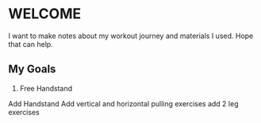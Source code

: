 # WELCOME

I want to make notes about my workout journey and materials I used. Hope that can help.

## My Goals

1. Free Handstand



Add Handstand
Add vertical and horizontal pulling exercises
add 2 leg exercises
